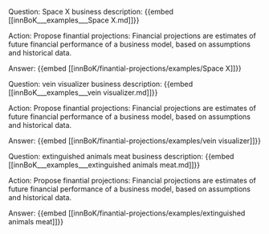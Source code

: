 Question: Space X business description:
{{embed [[innBoK___examples___Space X.md]]}}

Action: Propose finantial projections: Financial projections are estimates of future financial performance of a business model, based on assumptions and historical data.

Answer:
{{embed [[innBoK/finantial-projections/examples/Space X]]}}

Question: vein visualizer business description:
{{embed [[innBoK___examples___vein visualizer.md]]}}

Action: Propose finantial projections: Financial projections are estimates of future financial performance of a business model, based on assumptions and historical data.

Answer:
{{embed [[innBoK/finantial-projections/examples/vein visualizer]]}}

Question: extinguished animals meat business description:
{{embed [[innBoK___examples___extinguished animals meat.md]]}}

Action: Propose finantial projections: Financial projections are estimates of future financial performance of a business model, based on assumptions and historical data.

Answer:
{{embed [[innBoK/finantial-projections/examples/extinguished animals meat]]}}













